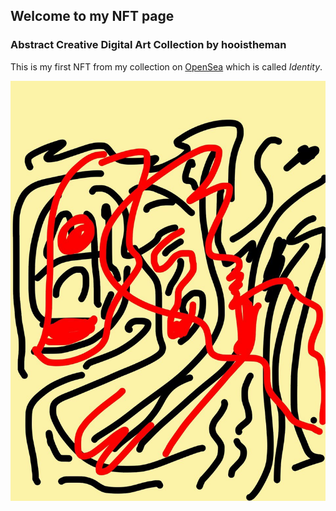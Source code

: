 ## Welcome to my NFT page

### Abstract Creative Digital Art Collection by hooistheman

This is my first NFT from my collection on [OpenSea](https://opensea.io/assets/0x495f947276749ce646f68ac8c248420045cb7b5e/3656066525500525417872901239179745872468704855560215118739963797007935471617) which is called *Identity*.

![identity](https://github.com/hooman96/hooman96.github.io/blob/master/images/first_nft.jpg)
